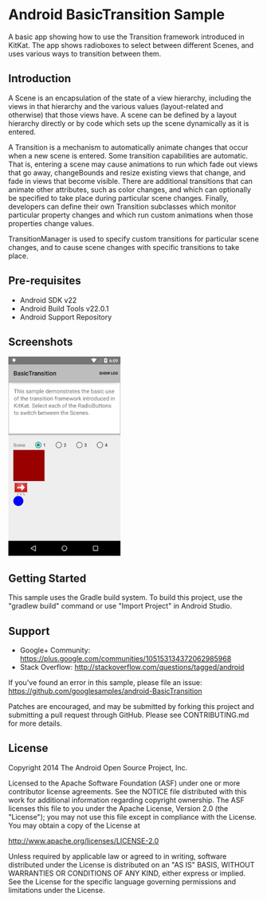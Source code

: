 Android BasicTransition Sample
===================================

A basic app showing how to use the Transition framework introduced in
KitKat. The app shows radioboxes to select between different Scenes,
and uses various ways to transition between them.

Introduction
------------

A Scene is an encapsulation of the state of a view hierarchy,
including the views in that hierarchy and the various values
(layout-related and otherwise) that those views have. A scene can be
defined by a layout hierarchy directly or by code which sets up the
scene dynamically as it is entered.

A Transition is a mechanism to automatically animate changes that
occur when a new scene is entered. Some transition capabilities are
automatic. That is, entering a scene may cause animations to run which
fade out views that go away, changeBounds and resize existing views
that change, and fade in views that become visible. There are
additional transitions that can animate other attributes, such as
color changes, and which can optionally be specified to take place
during particular scene changes. Finally, developers can define their
own Transition subclasses which monitor particular property changes
and which run custom animations when those properties change values.

TransitionManager is used to specify custom transitions for particular
scene changes, and to cause scene changes with specific transitions to
take place.

Pre-requisites
--------------

- Android SDK v22
- Android Build Tools v22.0.1
- Android Support Repository

Screenshots
-------------

<img src="screenshots/main.png" height="400" alt="Screenshot"/> 

Getting Started
---------------

This sample uses the Gradle build system. To build this project, use the
"gradlew build" command or use "Import Project" in Android Studio.

Support
-------

- Google+ Community: https://plus.google.com/communities/105153134372062985968
- Stack Overflow: http://stackoverflow.com/questions/tagged/android

If you've found an error in this sample, please file an issue:
https://github.com/googlesamples/android-BasicTransition

Patches are encouraged, and may be submitted by forking this project and
submitting a pull request through GitHub. Please see CONTRIBUTING.md for more details.

License
-------

Copyright 2014 The Android Open Source Project, Inc.

Licensed to the Apache Software Foundation (ASF) under one or more contributor
license agreements.  See the NOTICE file distributed with this work for
additional information regarding copyright ownership.  The ASF licenses this
file to you under the Apache License, Version 2.0 (the "License"); you may not
use this file except in compliance with the License.  You may obtain a copy of
the License at

http://www.apache.org/licenses/LICENSE-2.0

Unless required by applicable law or agreed to in writing, software
distributed under the License is distributed on an "AS IS" BASIS, WITHOUT
WARRANTIES OR CONDITIONS OF ANY KIND, either express or implied.  See the
License for the specific language governing permissions and limitations under
the License.
